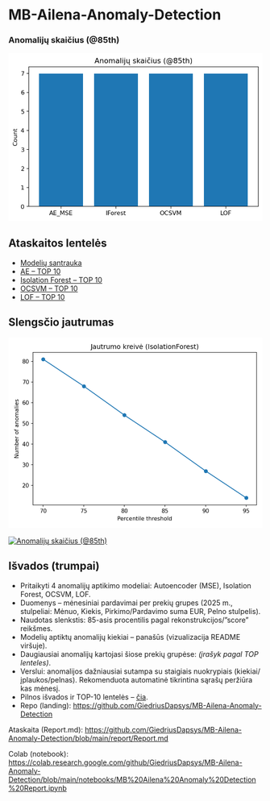 # MB-Ailena-Anomaly-Detection
### Anomalijų skaičius (@85th)
![Anomalijų skaičius](anomaly_count_by_model.png)
## Ataskaitos lentelės

- [Modelių santrauka](report/model_summary.md)
- [AE – TOP 10](report/ae_top10.md)
- [Isolation Forest – TOP 10](report/ifor_top10.md)
- [OCSVM – TOP 10](report/ocsvm_top10.md)
- [LOF – TOP 10](report/lof_top10.md)

## Slengsčio jautrumas
[![Jautrumo kreivė](report/img/sensitivity.png)](report/isvados.md)

[![Anomalijų skaičius (@85th)](report/img/anomaly_count_by_model.png)](report/img/anomaly_count_by_model.png)


## Išvados (trumpai)
- Pritaikyti 4 anomalijų aptikimo modeliai: Autoencoder (MSE), Isolation Forest, OCSVM, LOF.
- Duomenys – mėnesiniai pardavimai per prekių grupes (2025 m., stulpeliai: Mėnuo, Kiekis, Pirkimo/Pardavimo suma EUR, Pelno stulpelis).
- Naudotas slenkstis: 85-asis procentilis pagal rekonstrukcijos/”score” reikšmes.
- Modelių aptiktų anomalijų kiekiai – panašūs (vizualizacija README viršuje).
- Daugiausiai anomalijų kartojasi šiose prekių grupėse: *(įrašyk pagal TOP lenteles)*.
- Verslui: anomalijos dažniausiai sutampa su staigiais nuokrypiais (kiekiai/įplaukos/pelnas). Rekomenduota automatinė tikrintina sąrašų peržiūra kas mėnesį.
- Pilnos išvados ir TOP-10 lentelės – [čia](report/Isvados.md).
- Repo (landing): https://github.com/GiedriusDapsys/MB-Ailena-Anomaly-Detection

Ataskaita (Report.md): https://github.com/GiedriusDapsys/MB-Ailena-Anomaly-Detection/blob/main/report/Report.md

Colab (notebook): https://colab.research.google.com/github/GiedriusDapsys/MB-Ailena-Anomaly-Detection/blob/main/notebooks/MB%20Ailena%20Anomaly%20Detection%20Report.ipynb
